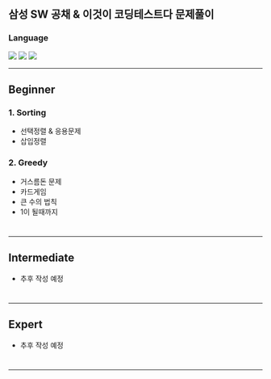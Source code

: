 ## 삼성 SW 공채 & 이것이 코딩테스트다 문제풀이

###

### Language
<img src="https://img.shields.io/badge/Java-red?style=flat&logo=OpenJDK&logoColor=white"/> <img src="https://img.shields.io/badge/Python-blue?style=flat&logo=Python&logoColor=white"/> <img src="https://img.shields.io/badge/C++-123456?style=flat&logo=Cplusplus&logoColor=white"/>



---
## Beginner

### 1. Sorting
- 선택정렬 & 응용문제
- 삽입정렬

### 2. Greedy
- 거스름돈 문제
- 카드게임
- 큰 수의 법칙
- 1이 될때까지

# 

--- 

## Intermediate
- 추후 작성 예정

# 

---

## Expert
- 추후 작성 예정

# 

---